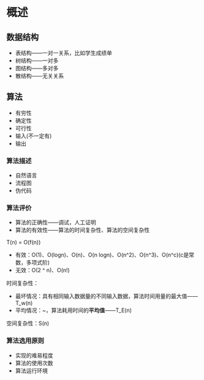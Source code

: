 # 概述

## 数据结构

- 表结构——一对一关系，比如学生成绩单
- 树结构——一对多
- 图结构——多对多
- 散结构——无关关系

## 算法

- 有穷性
- 确定性
- 可行性
- 输入(不一定有)
- 输出

### 算法描述

- 自然语言
- 流程图
- 伪代码

### 算法评价

- 算法的正确性——调试，人工证明
- 算法的有效性——算法的时间复杂性、算法的空间复杂性

T(n) = O(f(n))
- 有效：O(1)、O(logn)、O(n)、O(n logn)、O(n^2)、O(n^3)、O(n^c)(c是常数，多项式阶)
- 无效：O(2 ^ n)、O(n!)

时间复杂性：

- 最坏情况：具有相同输入数据量的不同输入数据，算法时间用量的最大值——T_w(n)
- 平均情况：~，算法耗用时间的**平均值**——T_E(n)

空间复杂性：S(n)

### 算法选用原则

- 实现的难易程度
- 算法的使用次数
- 算法运行环境